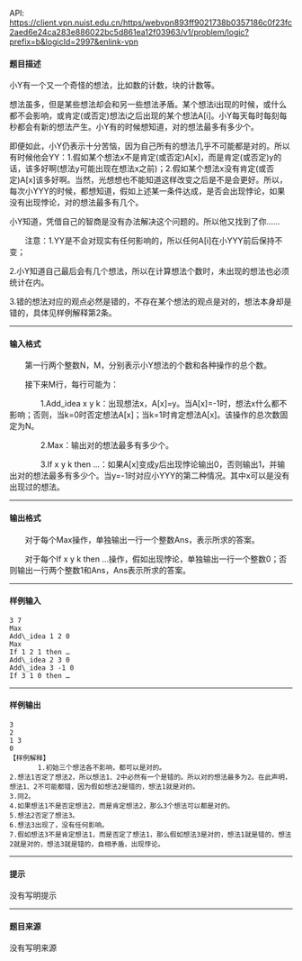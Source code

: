 API: https://client.vpn.nuist.edu.cn/https/webvpn893ff9021738b0357186c0f23fc2aed6e24ca283e886022bc5d861ea12f03963/v1/problem/logic?prefix=b&logicId=2997&enlink-vpn

#### 题目描述

小Y有一个又一个奇怪的想法，比如数的计数，块的计数等。

想法虽多，但是某些想法却会和另一些想法矛盾。某个想法i出现的时候，或什么都不会影响，或肯定(或否定)想法i之后出现的某个想法A\[i\]。小Y每天每时每刻每秒都会有新的想法产生。小Y有的时候想知道，对的想法最多有多少个。

即便如此，小Y仍表示十分苦恼，因为自己所有的想法几乎不可能都是对的。所以有时候他会YY：1.假如某个想法x不是肯定(或否定)A\[x\]，而是肯定(或否定)y的话，该多好啊(想法y可能出现在想法x之前)；2.假如某个想法x没有肯定(或否定)A\[x\]该多好啊。当然，光想想也不能知道这样改变之后是不是会更好。所以，每次小YYY的时候，都想知道，假如上述某一条件达成，是否会出现悖论，如果没有出现悖论，对的想法最多有几个。

小Y知道，凭借自己的智商是没有办法解决这个问题的。所以他又找到了你……

       注意：1.YY是不会对现实有任何影响的，所以任何A\[i\]在小YYY前后保持不变；

2.小Y知道自己最后会有几个想法，所以在计算想法个数时，未出现的想法也必须统计在内。

3.错的想法对应的观点必然是错的，不存在某个想法的观点是对的，想法本身却是错的，具体见样例解释第2条。

---

#### 输入格式

       第一行两个整数N，M，分别表示小Y想法的个数和各种操作的总个数。

       接下来M行，每行可能为：

              1.Add\_idea x y k：出现想法x，A\[x\]=y。当A\[x\]=-1时，想法x什么都不影响；否则，当k=0时否定想法A\[x\]；当k=1时肯定想法A\[x\]。该操作的总次数固定为N。

              2.Max：输出对的想法最多有多少个。

              3.If x y k then …：如果A\[x\]变成y后出现悖论输出0，否则输出1，并输出对的想法最多有多少个。当y=-1时对应小YYY的第二种情况。其中x可以是没有出现过的想法。

---

#### 输出格式

       对于每个Max操作，单独输出一行一个整数Ans，表示所求的答案。

       对于每个If x y k then …操作，假如出现悖论，单独输出一行一个整数0；否则输出一行两个整数1和Ans，Ans表示所求的答案。

---

#### 样例输入
```
3 7
Max
Add\_idea 1 2 0
Max
If 1 2 1 then …
Add\_idea 2 3 0
Add\_idea 3 -1 0
If 3 1 0 then …

```

---

#### 样例输出
```
3
2
1 3
0
【样例解释】
       1.初始三个想法各不影响，都可以是对的。
2.想法1否定了想法2，所以想法1、2中必然有一个是错的。所以对的想法最多为2。在此声明，想法1、2不可能都错，因为假如想法2是错的，想法1就是对的。
3.同2。
4.如果想法1不是否定想法2，而是肯定想法2，那么3个想法可以都是对的。
5.想法2否定了想法3。
6.想法3出现了，没有任何影响。
7.假如想法3不是肯定想法1，而是否定了想法1，那么假如想法3是对的，想法1就是错的，想法2就是对的，想法3就是错的，自相矛盾，出现悖论。
```

---

#### 提示

没有写明提示

---

#### 题目来源

没有写明来源